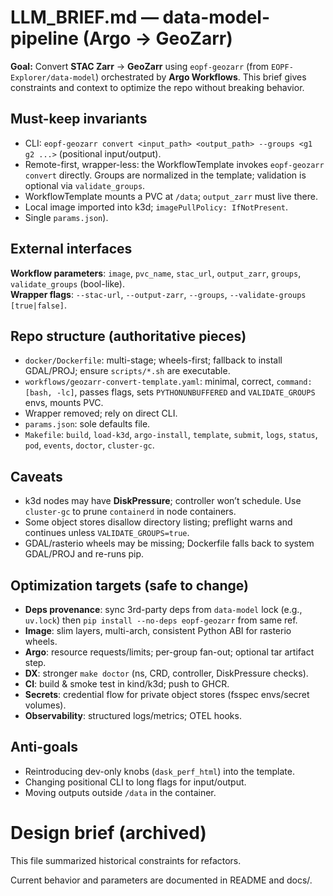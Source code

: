 # LLM_BRIEF.md — data-model-pipeline (Argo → GeoZarr)

**Goal:** Convert **STAC Zarr** → **GeoZarr** using `eopf-geozarr` (from `EOPF-Explorer/data-model`) orchestrated by **Argo Workflows**. This brief gives constraints and context to optimize the repo without breaking behavior.

## Must-keep invariants
- CLI: `eopf-geozarr convert <input_path> <output_path> --groups <g1 g2 ...>` (positional input/output).
- Remote-first, wrapper-less: the WorkflowTemplate invokes `eopf-geozarr convert` directly. Groups are normalized in the template; validation is optional via `validate_groups`.
- WorkflowTemplate mounts a PVC at `/data`; `output_zarr` must live there.
- Local image imported into k3d; `imagePullPolicy: IfNotPresent`.
- Single `params.json`).

## External interfaces
**Workflow parameters**: `image`, `pvc_name`, `stac_url`, `output_zarr`, `groups`, `validate_groups` (bool-like).  
**Wrapper flags**: `--stac-url`, `--output-zarr`, `--groups`, `--validate-groups [true|false]`.

## Repo structure (authoritative pieces)
- `docker/Dockerfile`: multi-stage; wheels-first; fallback to install GDAL/PROJ; ensure `scripts/*.sh` are executable.
- `workflows/geozarr-convert-template.yaml`: minimal, correct, `command: [bash, -lc]`, passes flags, sets `PYTHONUNBUFFERED` and `VALIDATE_GROUPS` envs, mounts PVC.
- Wrapper removed; rely on direct CLI.
- `params.json`: sole defaults file.
- `Makefile`: `build`, `load-k3d`, `argo-install`, `template`, `submit`, `logs`, `status`, `pod`, `events`, `doctor`, `cluster-gc`.

## Caveats
- k3d nodes may have **DiskPressure**; controller won’t schedule. Use `cluster-gc` to prune `containerd` in node containers.
- Some object stores disallow directory listing; preflight warns and continues unless `VALIDATE_GROUPS=true`.
- GDAL/rasterio wheels may be missing; Dockerfile falls back to system GDAL/PROJ and re-runs pip.

## Optimization targets (safe to change)
- **Deps provenance**: sync 3rd-party deps from `data-model` lock (e.g., `uv.lock`) then `pip install --no-deps eopf-geozarr` from same ref.
- **Image**: slim layers, multi-arch, consistent Python ABI for rasterio wheels.
- **Argo**: resource requests/limits; per-group fan-out; optional tar artifact step.
- **DX**: stronger `make doctor` (ns, CRD, controller, DiskPressure checks).
- **CI**: build & smoke test in kind/k3d; push to GHCR.
- **Secrets**: credential flow for private object stores (fsspec envs/secret volumes).
- **Observability**: structured logs/metrics; OTEL hooks.

## Anti-goals
- Reintroducing dev-only knobs (`dask_perf_html`) into the template.
- Changing positional CLI to long flags for input/output.
- Moving outputs outside `/data` in the container.

# Design brief (archived)

This file summarized historical constraints for refactors.

Current behavior and parameters are documented in README and docs/.